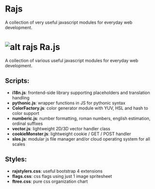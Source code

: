 # Rajs
A collection of very useful javascript modules for everyday web development.
# ![alt rajs](https://github.com/oboforty/Rajs/blob/master/logo.png "Ra.js") Ra.js

A collection of various useful javascript modules for everyday web development.

## Scripts:

* **i18n.js**: frontend-side library supporting placeholders and translation handling
* **pythonic.js**: wrapper functions in JS for pythonic syntax
* **ColorFactory.js**: color generator module with YUV, HSL and hash to color support
* **numberic.js**: number formatting, roman numbers, english estimation, ordinal suffixes
* **vector.js**: lightweight 2D/3D vector handler class
* **cookieMonster.js**: lightweight cookie / GET / POST handler
* **slos.js**: modular js file manager and/or cloud operating system for all scales


## Styles:

* **rajstylers.css**: useful bootstrap 4 extensions
* **flags.css**: css flags using just 1 image spritesheet
* **ftree.css**: pure css organization chart
